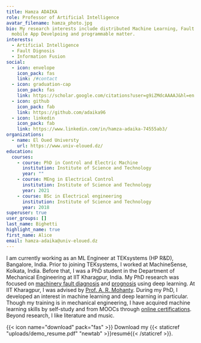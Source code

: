 ```yaml
---
title: Hamza ADAIKA
role: Professor of Artificial Intelligence
avatar_filename: hamza_photo.jpg
bio: My research interests include distributed Machine Learning, Fault dignosis,
  mobile App Develpoing and programmable matter.
interests:
  - Artificial Intelligence
  - Fault Dignosis
  - Information Fusion
social:
  - icon: envelope
    icon_pack: fas
    link: /#contact
  - icon: graduation-cap
    icon_pack: fas
    link: https://scholar.google.com/citations?user=g9iZMdcAAAAJ&hl=en
  - icon: github
    icon_pack: fab
    link: https://github.com/adaika96
  - icon: linkedin
    icon_pack: fab
    link: https://www.linkedin.com/in/hamza-adaika-74555ab3/
organizations:
  - name: El Oued Universty
    url: https://www.univ-eloued.dz/
education:
  courses:
    - course: PhD in Control and Electric Machine
      institution: Institute of Science and Technology
      year: ""
    - course: MEng in Electrical Control
      institution: Institute of Science and Technology
      year: 2021
    - course: BSc in Electrical engineering
      institution: Institute of Science and Technology
      year: 2018
superuser: true
user_groups: []
last_name: Bighetti
highlight_name: true
first_name: Alice
email: hamza-adaika@univ-eloued.dz
---
```

I am currently working as an ML Engineer at TEKsystems (HP R&D), Bangalore, India. Prior to joining TEKsystems, I worked at MachineSense, Kolkata, India. Before that, I was a PhD student in the Department of Mechanical Engineering at IIT Kharagpur, India. My PhD research was focused on [machinery fault diagnosis](https://biswajitsahoo1111.github.io/cbm_codes_open/) and [prognosis](https://biswajitsahoo1111.github.io/rul_codes_open/) using deep learning. At IIT Kharagpur, I was advised by [Prof. A. R. Mohanty](https://www.iitnoise.com/). During my PhD, I developed an interest in machine learning and deep learning in particular. Though my training is in mechanical engineering, I have acquired machine learning skills by self-study and from MOOCs through [online certifications](https://www.linkedin.com/in/biswajitsahoo1111/). Beyond research, I like literature and music.

{{< icon name="download" pack="fas" >}} Download my {{< staticref "uploads/demo_resume.pdf" "newtab" >}}resumé{{< /staticref >}}.